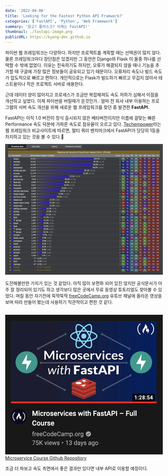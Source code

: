 ```yaml
---
date: '2022-04-06'
title: 'Looking for the Fastest Python API Framwork?'
categories: ['FastAPI', 'Python', 'Web Framework']
summary: '장고? 플라스크? 이제는 FastAPI!'
thumbnail: ./fastapi-image.png
publicURL: https://kyong-dev.github.io
---
```


파이썬 웹 프레임워크는 다양하다. 하지만 프로젝트를 계획할 때는 선택권이 많지 않다. 물론 프레임워크마다 장단점은 있겠지만 그 동안은 Django와 Flask 이 둘중 하나를 선택할 수 밖에 없었다. 이유는 친숙하기도 하지만, 오류가 해결되지 않을 때나 기능을 추가할 때 구글에 가장 많은 정보들이 공유되고 있기 때문이다. 오류처리 속도나 빌드 속도가 압도적으로 빠르고 편하다. 개인적으로는 Flask가 빌드하기 빠르고 무겁지 않아서 테스트용이나 작은 프로젝트 서버로 애용한다.

근데 데이터 양이 많아지고 프로세스가 조금만 복잡해져도 속도 저하가 심해서 이점을 개선하고 싶었다. 이제 파이썬을 버릴때가 온것인가.. 얼마 전 회사 내부 이용하는 프로그램의 서버 속도 개선을 위해 새로운 웹 프레임워크를 찾던 중 발견한 **FastAPI**.

FastAPI는 아직 1.0 버전이 정식 출시되지 않은 베타버전이지만 이름에 걸맞는 빠른 Performance 속도 덕분에 가파른 속도로 점유율이 오르고 있다.
<a href="https://www.techempower.com/">Techempower</a>라는 웹 프레임워크 비교사이트에 따르면, 멀티 쿼리 벤치마크에서 FastAPI가 당당히 1등을 차지하고 있는 것을 볼 수 있다.

<a href="https://www.techempower.com/benchmarks/#section=test&runid=7464e520-0dc2-473d-bd34-dbdfd7e85911&hw=ph&test=query&l=v2qiv3-db&a=2" rel="FastAPI 벤치마크 표">![FastAPI 벤치마크 표](./fastapi-performance-table.png)</a><br />

도전해볼만한 가치가 있는 것 같았다. 아직 많이 보편화 되어 있진 않지만 공식문서가 아주 잘 정리되어 있기도 하고 생각보다 많은 곳에서 무료 동영상 튜토리얼도 찾아볼 수 있었다. 며칠 동안 자기전에 뚝딱뚝딱 <a href="https://www.youtube.com/c/Freecodecamp">freeCodeCamp.org</a> 유튜브 채널에 올라온 영상을 보며 따라 만들어 봤는데 사용하기 직관적이고 편한 것 같다.
<br /><br />


<a href="https://www.youtube.com/watch?v=Cy9fAvsXGZA" rel="FastAPI 튜토리얼">![FastAPI 튜토리얼](./fastapi-youtube.png)</a>
<br />
<a href="https://github.com/kyong-dev/fastapi_microservices">Microservice Course Github Repository</a>

 조금 더 파보고 속도 측면에서 좋은 결과만 있다면 내부 API로 이용할 예정이다.